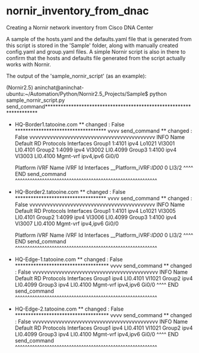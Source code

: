 # nornir_inventory_from_dnac
Creating a Nornir network inventory from Cisco DNA Center

A sample of the hosts.yaml and the defaults.yaml file that is generated from this script is stored in the 'Sample' folder, along with manually created config.yaml and group.yaml files. A simple Nornir script is also in there to confirm that the hosts and defaults file generated from the script actually works with Nornir. 

The output of the 'sample_nornir_script' (as an example):


(Nornir2.5) aninchat@aninchat-ubuntu:~/Automation/Python/Nornir2.5_Projects/Sample$ python sample_nornir_script.py 
send_command********************************************************************
* HQ-Border1.tatooine.com ** changed : False ***********************************
vvvv send_command ** changed : False vvvvvvvvvvvvvvvvvvvvvvvvvvvvvvvvvvvvvvvvvvv INFO
  Name                             Default RD            Protocols   Interfaces
  Group1                           1:4101                ipv4        Lo1021
                                                                     Vl3001
                                                                     LI0.4101
  Group2                           1:4099                ipv4        Vl3002
                                                                     LI0.4099
  Group3                           1:4100                ipv4        Vl3003
                                                                     LI0.4100
  Mgmt-vrf                         <not set>             ipv4,ipv6   Gi0/0

  Platform iVRF Name               iVRF Id               Interfaces
  __Platform_iVRF:_ID00_           0                     LI3/2
^^^^ END send_command ^^^^^^^^^^^^^^^^^^^^^^^^^^^^^^^^^^^^^^^^^^^^^^^^^^^^^^^^^^
* HQ-Border2.tatooine.com ** changed : False ***********************************
vvvv send_command ** changed : False vvvvvvvvvvvvvvvvvvvvvvvvvvvvvvvvvvvvvvvvvvv INFO
  Name                             Default RD            Protocols   Interfaces
  Group1                           1:4101                ipv4        Lo1021
                                                                     Vl3005
                                                                     LI0.4101
  Group2                           1:4099                ipv4        Vl3006
                                                                     LI0.4099
  Group3                           1:4100                ipv4        Vl3007
                                                                     LI0.4100
  Mgmt-vrf                         <not set>             ipv4,ipv6   Gi0/0

  Platform iVRF Name               iVRF Id               Interfaces
  __Platform_iVRF:_ID00_           0                     LI3/2
^^^^ END send_command ^^^^^^^^^^^^^^^^^^^^^^^^^^^^^^^^^^^^^^^^^^^^^^^^^^^^^^^^^^
* HQ-Edge-1.tatooine.com ** changed : False ************************************
vvvv send_command ** changed : False vvvvvvvvvvvvvvvvvvvvvvvvvvvvvvvvvvvvvvvvvvv INFO
  Name                             Default RD            Protocols   Interfaces
  Group1                           <not set>             ipv4        LI0.4101
                                                                     Vl1021
  Group2                           <not set>             ipv4        LI0.4099
  Group3                           <not set>             ipv4        LI0.4100
  Mgmt-vrf                         <not set>             ipv4,ipv6   Gi0/0
^^^^ END send_command ^^^^^^^^^^^^^^^^^^^^^^^^^^^^^^^^^^^^^^^^^^^^^^^^^^^^^^^^^^
* HQ-Edge-2.tatooine.com ** changed : False ************************************
vvvv send_command ** changed : False vvvvvvvvvvvvvvvvvvvvvvvvvvvvvvvvvvvvvvvvvvv INFO
  Name                             Default RD            Protocols   Interfaces
  Group1                           <not set>             ipv4        LI0.4101
                                                                     Vl1021
  Group2                           <not set>             ipv4        LI0.4099
  Group3                           <not set>             ipv4        LI0.4100
  Mgmt-vrf                         <not set>             ipv4,ipv6   Gi0/0
^^^^ END send_command ^^^^^^^^^^^^^^^^^^^^^^^^^^^^^^^^^^^^^^^^^^^^^^^^^^^^^^^^^^
